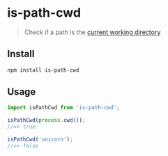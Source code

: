 # is-path-cwd

> Check if a path is the [current working directory](https://en.wikipedia.org/wiki/Working_directory)

## Install

```sh
npm install is-path-cwd
```

## Usage

```js
import isPathCwd from 'is-path-cwd';

isPathCwd(process.cwd());
//=> true

isPathCwd('unicorn');
//=> false
```
